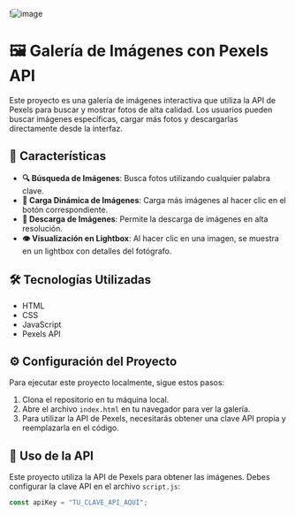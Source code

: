 !![image](https://github.com/dizedesign/-46DayCode-Image-Search-Engine/assets/141795901/d0f31296-c724-4240-a9e9-6df1a2c48075)


# 🖼️ Galería de Imágenes con Pexels API

Este proyecto es una galería de imágenes interactiva que utiliza la API de Pexels para buscar y mostrar fotos de alta calidad. Los usuarios pueden buscar imágenes específicas, cargar más fotos y descargarlas directamente desde la interfaz.

## 🌟 Características

- **🔍 Búsqueda de Imágenes**: Busca fotos utilizando cualquier palabra clave.
- **🔄 Carga Dinámica de Imágenes**: Carga más imágenes al hacer clic en el botón correspondiente.
- **💾 Descarga de Imágenes**: Permite la descarga de imágenes en alta resolución.
- **👁️ Visualización en Lightbox**: Al hacer clic en una imagen, se muestra en un lightbox con detalles del fotógrafo.

## 🛠️ Tecnologías Utilizadas

- HTML
- CSS
- JavaScript
- Pexels API

## ⚙️ Configuración del Proyecto

Para ejecutar este proyecto localmente, sigue estos pasos:

1. Clona el repositorio en tu máquina local.
2. Abre el archivo `index.html` en tu navegador para ver la galería.
3. Para utilizar la API de Pexels, necesitarás obtener una clave API propia y reemplazarla en el código.

## 📡 Uso de la API

Este proyecto utiliza la API de Pexels para obtener las imágenes. Debes configurar la clave API en el archivo `script.js`:

```javascript
const apiKey = "TU_CLAVE_API_AQUÍ";
